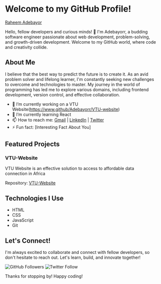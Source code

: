 # Welcome to my GitHub Profile!

[Raheem Adebayor](www.github.com/Adebayorr)

Hello, fellow developers and curious minds! 👋 I'm Adebayorr, a budding software engineer passionate about web development, problem-solving, and growth-driven development. Welcome to my GitHub world, where code and creativity collide.

## About Me

I believe that the best way to predict the future is to create it. As an avid problem solver and lifelong learner, I'm constantly seeking new challenges to overcome and technologies to master. My journey in the world of programming has led me to explore various domains, including frontend development, version control, and effective collaboration.

- 🔭 I’m currently working on a VTU Website(https://www.github/Adebayorr/VTU-website)
- 🌱 I’m currently learning React
- 📫 How to reach me: [Gmail](raheemadebayorr@gmail.com) | [LinkedIn](https://www.linkedin.com/in/bayorrraheem) | [Twitter](https://twitter.com/bayorrcode)
- ⚡ Fun fact: [Interesting Fact About You]

## Featured Projects

### VTU-Website

VTU Website is an effective solution to access to affordable data connection in Africa

<!--![Project Screenshot](link_to_project_screenshot.png) -->

Repository: [VTU-Website](https://github.com/yourusername/project-repo)

<!-- ### [Another Project]

[Short description of the project]

![Project Screenshot](link_to_another_project_screenshot.png)

Repository: [Link to Repository](https://github.com/yourusername/another-project-repo) -->

## Technologies I Use

- HTML
- CSS
- JavaScript
- Git

<!-- ## Blog Posts

Check out some of my recent blog posts:

- [Title of Blog Post 1](link_to_blog_post_1)
- [Title of Blog Post 2](link_to_blog_post_2) -->

## Let's Connect!

I'm always excited to collaborate and connect with fellow developers, so don't hesitate to reach out. Let's learn, build, and innovate together!

![GitHub Followers](https://img.shields.io/github/followers/adebayorr?label=Follow&style=social) ![Twitter Follow](https://img.shields.io/twitter/follow/bayorrcode?label=Follow&style=social)

Thanks for stopping by! Happy coding!
